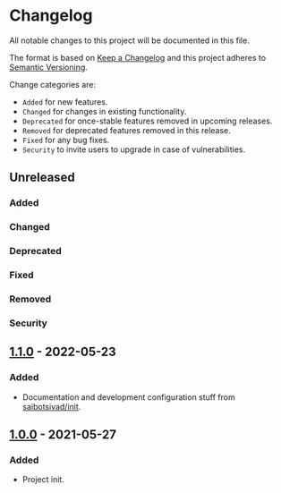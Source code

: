 # Changelog

All notable changes to this project will be documented in this file.

The format is based on [Keep a Changelog](http://keepachangelog.com/en/1.0.0/)
and this project adheres to [Semantic Versioning](http://semver.org/spec/v2.0.0.html).

Change categories are:

* `Added` for new features.
* `Changed` for changes in existing functionality.
* `Deprecated` for once-stable features removed in upcoming releases.
* `Removed` for deprecated features removed in this release.
* `Fixed` for any bug fixes.
* `Security` to invite users to upgrade in case of vulnerabilities.

## Unreleased
### Added
### Changed
### Deprecated
### Fixed
### Removed
### Security

## [1.1.0](https://github.com/saibotsivad/aws-ses/compare/v1.0.0...v1.1.0) - 2022-05-23
### Added
- Documentation and development configuration stuff from [saibotsivad/init](https://github.com/saibotsivad/init).

## [1.0.0](https://github.com/saibotsivad/aws-ses/tree/v0.0.0) - 2021-05-27
### Added
- Project init.
